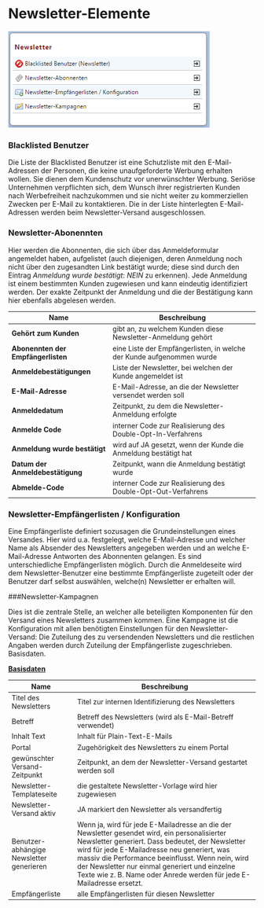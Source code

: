 # Newsletter-Elemente

![](bild56.png)

### Blacklisted Benutzer

Die Liste der Blacklisted Benutzer ist eine Schutzliste mit den E-Mail-Adressen der Personen, die keine unaufgeforderte Werbung erhalten wollen. Sie dienen dem Kundenschutz vor unerwünschter Werbung. Seriöse Unternehmen verpflichten sich, dem Wunsch ihrer registrierten Kunden nach Werbefreiheit nachzukommen und sie nicht weiter zu kommerziellen Zwecken per E-Mail zu kontaktieren.
Die in der Liste hinterlegten E-Mail-Adressen werden beim Newsletter-Versand ausgeschlossen.

### Newsletter-Abonennten

Hier werden die Abonnenten, die sich über das Anmeldeformular angemeldet haben, aufgelistet (auch diejenigen, deren Anmeldung noch nicht über den zugesandten Link bestätigt wurde; diese sind durch den Eintrag *Anmeldung wurde bestätigt*: *NEIN* zu erkennen). Jede Anmeldung ist einem bestimmten Kunden zugewiesen und kann eindeutig identifiziert werden. Der exakte Zeitpunkt der Anmeldung und die der Bestätigung kann hier ebenfalls abgelesen werden.

| **Name** | Beschreibung |
| -- | -- |
| **Gehört zum Kunden** | gibt an, zu welchem Kunden diese Newsletter-Anmeldung gehört |
| **Abonennten der Empfängerlisten** | eine Liste der Empfängerlisten, in welche der Kunde aufgenommen wurde |
| **Anmeldebestätigungen** | Liste der Newsletter, bei welchen der Kunde angemeldet ist |
| **E-Mail-Adresse** | E-Mail-Adresse, an die der Newsletter versendet werden soll |
| **Anmeldedatum** | Zeitpunkt, zu dem die Newsletter-Anmeldung erfolgte |
| **Anmelde Code** | interner Code zur Realisierung des Double-Opt-In-Verfahrens |
| **Anmeldung wurde bestätigt** | wird auf JA gesetzt, wenn der Kunde die Anmeldung bestätigt hat |
| **Datum der Anmeldebestätigung** | Zeitpunkt, wann die Anmeldung bestätigt wurde |
| **Abmelde-Code** | interner Code zur Realisierung des Double-Opt-Out-Verfahrens |


### Newsletter-Empfängerlisten / Konfiguration

Eine Empfängerliste definiert sozusagen die Grundeinstellungen eines Versandes. Hier wird u.a. festgelegt, welche E-Mail-Adresse und welcher Name als Absender des Newsletters angegeben werden und an welche E-Mail-Adresse Antworten des Abonnenten gelangen.
Es sind unterschiedliche Empfängerlisten möglich. Durch die Anmeldeseite wird dem Newsletter-Benutzer eine bestimmte Empfängerliste zugeteilt oder der Benutzer darf selbst auswählen, welche(n) Newsletter er erhalten will.


###Newsletter-Kampagnen

Dies ist die zentrale Stelle, an welcher alle beteiligten Komponenten für den Versand eines Newsletters zusammen kommen. Eine Kampagne ist die Konfiguration mit allen benötigten Einstellungen für den Newsletter-Versand: Die Zuteilung des zu versendenden Newsletters und die restlichen Angaben werden durch Zuteilung der Empfängerliste zugeschrieben.
Basisdaten.


**<u>Basisdaten</u>**

| Name | Beschreibung |
| -- | -- |
| Titel des Newsletters | Titel zur internen Identifizierung des Newsletters |
| Betreff | Betreff des Newsletters (wird als E-Mail-Betreff verwendet) |
| Inhalt Text | Inhalt für Plain-Text-E-Mails |
| Portal | Zugehörigkeit des Newsletters zu einem Portal |
| gewünschter Versand-Zeitpunkt | Zeitpunkt, an dem der Newsletter-Versand gestartet werden soll |
| Newsletter-Templateseite | die gestaltete Newsletter-Vorlage wird hier zugewiesen |
| Newsletter-Versand aktiv | JA markiert den Newsletter als versandfertig |
| Benutzer-abhängige Newsletter generieren | Wenn ja, wird für jede E-Mailadresse an die der Newsletter gesendet wird, ein personalisierter Newsletter generiert. Dass bedeutet, der Newsletter wird für jede E-Mailadresse neu generiert, was massiv die Performance beeinflusst. Wenn nein, wird der Newsletter nur einmal generiert und einzelne Texte wie z. B. Name oder Anrede werden für jede E-Mailadresse ersetzt. |
| Empfängerliste | alle Empfängerlisten für diesen Newsletter |



